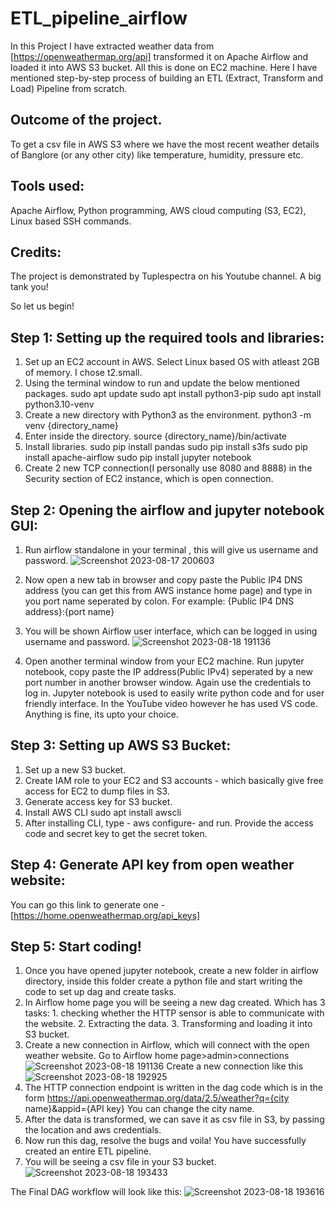 # ETL_pipeline_airflow
In this Project I have extracted weather data from [https://openweathermap.org/api] transformed it on Apache Airflow and loaded it into AWS S3 bucket. All this is done on EC2 machine.
Here I have mentioned step-by-step process of building an ETL (Extract, Transform and Load) Pipeline from scratch. 

## Outcome of the project.
To get a csv file in AWS S3 where we have the most recent weather details of Banglore (or any other city) like temperature, humidity, pressure etc.

## Tools used:
Apache Airflow, Python programming,
AWS cloud computing (S3, EC2),
Linux based SSH commands.

## Credits:
The project is demonstrated by Tuplespectra on his Youtube channel. A big tank you!

So let us begin!

## Step 1: Setting up the required tools and libraries:
1. Set up an EC2 account in AWS. Select Linux based OS with atleast 2GB of memory. I chose t2.small.
2. Using the terminal window to run and update the below mentioned packages.
   sudo apt update
   sudo apt install python3-pip
   sudo apt install python3.10-venv
3. Create a new directory with Python3 as the environment.
   python3 -m venv {directory_name}
4. Enter inside the directory.
   source {directory_name}/bin/activate
5. Install libraries.
   sudo pip install pandas
   sudo pip install s3fs
   sudo pip install apache-airflow
   sudo pip install jupyter notebook
6. Create 2 new TCP connection(I personally use 8080 and 8888) in the Security section of EC2 instance, which is open connection.
## Step 2: Opening the airflow and jupyter notebook GUI:
1.  Run airflow standalone in your terminal , this will give us username and password.
   ![Screenshot 2023-08-17 200603](https://github.com/lordchan/ETL_pipeline-ApacheAirflow-AWS/assets/65250505/2b0ed9c7-f148-475a-a9cc-f58a023c69d7)

3.  Now open a new tab in browser and copy paste the Public IP4 DNS address (you can get this from AWS instance home page) and type in you port name seperated by colon. For example: {Public IP4 DNS address}:{port name}
4.  You will be shown Airflow user interface, which can be logged in using username and password.
   ![Screenshot 2023-08-18 191136](https://github.com/lordchan/ETL_pipeline-ApacheAirflow-AWS/assets/65250505/2055f835-7902-4da8-962a-4801acd0aab5)

6.  Open another terminal window from your EC2 machine. Run jupyter notebook, copy paste the IP address(Public IPv4) seperated by a new port number in another browser window. Again use the credentials to log in. Jupyter notebook is used to easily write python code and for user friendly interface. In the YouTube video however he has used VS code. Anything is fine, its upto your choice.
## Step 3: Setting up AWS S3 Bucket:
1. Set up a new S3 bucket.
2. Create IAM role to your EC2 and S3 accounts - which basically give free access for EC2 to dump files in S3.
3. Generate access key for S3 bucket.
4. Install AWS CLI
   sudo apt install awscli
5. After installing CLI, type - aws configure- and run. Provide the access code and secret key to get the secret token.
## Step 4: Generate API key from open weather website: 
You can go this link to generate one - [https://home.openweathermap.org/api_keys]
## Step 5: Start coding!
1.  Once you have opened jupyter notebook, create a new folder in airflow directory, inside this folder create a python file and start writing the code to set up dag and create tasks.
2.  In Airflow home page you will be seeing a new dag created. Which has 3 tasks: 1. checking whether the HTTP sensor is able to communicate with the website. 2. Extracting the data. 3. Transforming and loading it into S3 bucket.
3.  Create a new connection in Airflow, which will connect with the open weather website.
    Go to Airflow home page>admin>connections
    ![Screenshot 2023-08-18 191136](https://github.com/lordchan/ETL_pipeline-ApacheAirflow-AWS/assets/65250505/71b6adc5-90df-49e8-b66e-eabb086b2b08)
    Create a new connection like this
    ![Screenshot 2023-08-18 192925](https://github.com/lordchan/ETL_pipeline-ApacheAirflow-AWS/assets/65250505/3cd45b6b-39a6-4007-b24d-30724b6feb08)
4. The HTTP connection endpoint is written in the dag code which is in the form
   https://api.openweathermap.org/data/2.5/weather?q={city name}&appid={API key}
   You can change the city name.
6.  After the data is transformed, we can save it as csv file in S3, by passing the location and aws credentials.
7.  Now run this dag, resolve the bugs and voila! You have successfully created an entire ETL pipeline.
8.  You will be seeing a csv file in your S3 bucket.
   ![Screenshot 2023-08-18 193433](https://github.com/lordchan/ETL_pipeline-ApacheAirflow-AWS/assets/65250505/d98730f7-1c11-4afe-a126-0b22f6b36673)

 The Final DAG workflow will look like this:
 ![Screenshot 2023-08-18 193616](https://github.com/lordchan/ETL_pipeline-ApacheAirflow-AWS/assets/65250505/4c521129-9512-4e9c-ba91-3fbd261190d7)

